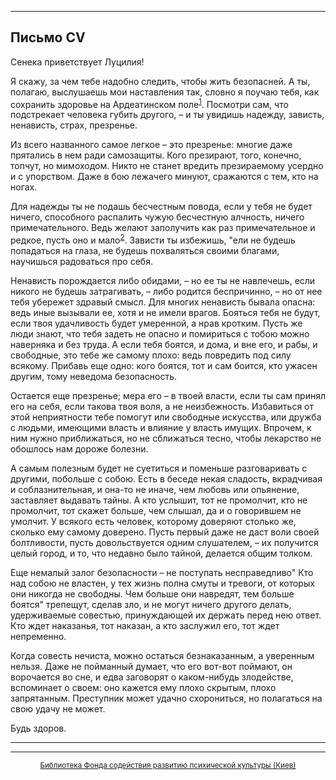 

* * *

## Письмо СV

Сенека приветствует Луцилия!

Я скажу, за чем тебе надобно следить, чтобы жить безопасней. А ты, полагаю, выслушаешь мои наставления так, словно я поучаю тебя, как сохранить здоровье на Ардеатинском поле<sup>[1](refer.htm#pCV-1)</sup>. Посмотри сам, что подстрекает человека губить другого, – и ты увидишь надежду, зависть, ненависть, страх, презренье.

Из всего названного самое легкое – это презренье: многие даже прятались в нем ради самозащиты. Кого презирают, того, конечно, топчут, но мимоходом. Никто не станет вредить презираемому усердно и с упорством. Даже в бою лежачего минуют, сражаются с тем, кто на ногах.

Для надежды ты не подашь бесчестным повода, если у тебя не будет ничего, способного распалить чужую бесчестную алчность, ничего примечательного. Ведь желают заполучить как раз примечательное и редкое, пусть оно и мало<sup>[2](refer.htm#pCV-2)</sup>. Зависти ты избежишь, "ели не будешь попадаться на глаза, не будешь похваляться своими благами, научишься радоваться про себя.

Ненависть порождается либо обидами, – но ее ты не навлечешь, если никого не будешь затрагивать, – либо родится беспричинно, – но от нее тебя убережет здравый смысл. Для многих ненависть бывала опасна: ведь иные вызывали ее, хотя и не имели врагов. Бояться тебя не будут, если твоя удачливость будет умеренной, а нрав кротким. Пусть же люди знают, что тебя задеть не опасно и помириться с тобою можно наверняка и без труда. А если тебя боятся, и дома, и вне его, и рабы, и свободные, это тебе же самому плохо: ведь повредить под силу всякому. Прибавь еще одно: кого боятся, тот и сам боится, кто ужасен другим, тому неведома безопасность.

Остается еще презренье; мера его – в твоей власти, если ты сам принял его на себя, если такова твоя воля, а не неизбежность. Избавиться от этой неприятности тебе помогут или свободные искусства, или дружба с людьми, имеющими власть и влияние у власть имущих. Впрочем, к ним нужно приближаться, но не сближаться тесно, чтобы лекарство не обошлось нам дороже болезни.

А самым полезным будет не суетиться и поменьше разговаривать с другими, побольше с собою. Есть в беседе некая сладость, вкрадчивая и соблазнительная, и она-то не иначе, чем любовь или опьянение, заставляет выдавать тайны. А кто услышит, тот не промолчит, кто не промолчит, тот скажет больше, чем слышал, да и о говорившем не умолчит. У всякого есть человек, которому доверяют столько же, сколько ему самому доверено. Пусть первый даже не даст воли своей болтливости, пусть довольствуется одним слушателем, – их получится целый город, и то, что недавно было тайной, делается общим толком.

Еще немалый залог безопасности – не поступать несправедливо" Кто над собою не властен, у тех жизнь полна смуты и тревоги, от которых они никогда не свободны. Чем больше они навредят, тем больше боятся" трепещут, сделав зло, и не могут ничего другого делать, удерживаемые совестью, принуждающей их держать перед нею ответ. Кто ждет наказанья, тот наказан, а кто заслужил его, тот ждет непременно.

Когда совесть нечиста, можно остаться безнаказанным, а уверенным нельзя. Даже не пойманный думает, что его вот-вот поймают, он ворочается во сне, и едва заговорят о каком-нибудь злодействе, вспоминает о своем: оно кажется ему плохо скрытым, плохо запрятанным. Преступник может удачно схорониться, но полагаться на свою удачу не может.

Будь здоров.

<div align="center">

* * *



* * *

[<small>Библиотека Фонда содействия развитию психической культуры (Киев)</small>](mailto:webmaster@psylib.kiev.ua)</div>